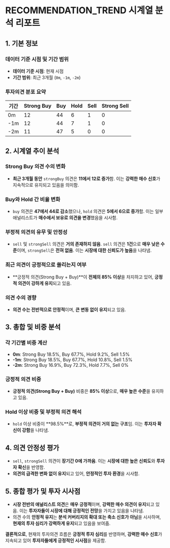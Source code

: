 # RECOMMENDATION_TREND 시계열 분석 리포트

## 1. 기본 정보

### 데이터 기준 시점 및 기간 범위
- **데이터 기준 시점**: 현재 시점
- **기간 범위**: 최근 3개월 (`0m`, `-1m`, `-2m`)

### 투자의견 분포 요약

| 기간  | Strong Buy | Buy | Hold | Sell | Strong Sell |
|-------|------------|-----|------|------|-------------|
| 0m    | 12         | 44  | 6    | 1    | 0           |
| -1m   | 12         | 44  | 7    | 1    | 0           |
| -2m   | 11         | 47  | 5    | 0    | 0           |

## 2. 시계열 추이 분석

### Strong Buy 의견 수의 변화
- **최근 3개월 동안** `strongBuy` 의견은 **11에서 12로 증가**함. 이는 **강력한 매수 신호**가 지속적으로 유지되고 있음을 의미함.

### Buy와 Hold 간 비율 변화
- `buy` 의견은 **47에서 44로 감소**했으나, `hold` 의견은 **5에서 6으로 증가**함. 이는 일부 애널리스트가 **매수에서 보유로 의견을 변경**했음을 시사함.

### 부정적 의견의 유무 및 안정성
- `sell` 및 `strongSell` 의견은 **거의 존재하지 않음**. `sell` 의견은 **1건**으로 **매우 낮은 수준**이며, `strongSell`은 **전혀 없음**. 이는 **시장에 대한 신뢰도가 높음**을 나타냄.

### 최근 의견이 긍정적으로 쏠리는지 여부
- **긍정적 의견(Strong Buy + Buy)**이 **전체의 85% 이상**을 차지하고 있어, **긍정적 의견이 강하게 유지**되고 있음.

### 의견 수의 경향
- **의견 수는 전반적으로 안정적**이며, **큰 변동 없이 유지**되고 있음.

## 3. 총합 및 비중 분석

### 각 기간별 비중 계산
- **0m**: Strong Buy 18.5%, Buy 67.7%, Hold 9.2%, Sell 1.5%
- **-1m**: Strong Buy 18.5%, Buy 67.7%, Hold 10.8%, Sell 1.5%
- **-2m**: Strong Buy 16.9%, Buy 72.3%, Hold 7.7%, Sell 0%

### 긍정적 의견 비중
- **긍정적 의견(Strong Buy + Buy)** 비중은 **85% 이상**으로, **매우 높은 수준**을 유지하고 있음.

### Hold 이상 비중 및 부정적 의견 해석
- `hold` 이상 비중이 **98.5%**로, **부정적 의견이 거의 없는 구조**임. 이는 **투자자 확신이 강함**을 나타냄.

## 4. 의견 안정성 평가

- `sell`, `strongSell` 의견이 **장기간 0에 가까움**. 이는 **시장에 대한 높은 신뢰도**와 **투자자 확신**을 반영함.
- **의견의 급격한 변화 없이 유지**되고 있어, **안정적인 투자 환경**을 시사함.

## 5. 종합 평가 및 투자 시사점

- **시장 전반의 애널리스트 의견**은 **매우 긍정적**이며, **강력한 매수 의견이 유지**되고 있음. 이는 **투자자들이 시장에 대해 긍정적인 전망**을 가지고 있음을 나타냄.
- 의견 수의 **안정적 유지**는 **분석 커버리지의 확대 또는 축소 신호가 아님**을 시사하며, **현재의 투자 심리가 강력하게 유지**되고 있음을 보여줌.

**결론적으로**, 현재의 투자의견 흐름은 **긍정적 투자 심리**를 반영하며, **강력한 매수 신호**가 지속되고 있어 **투자자들에게 긍정적인 시사점**을 제공함.
